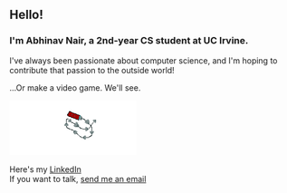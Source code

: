 ## Hello!  
### I'm Abhinav Nair, a 2nd-year CS student at UC Irvine.

  
I've always been passionate about computer science, and I'm hoping to contribute that passion to the outside world!

...Or make a video game. We'll see.

![A crude drawing of a composite sword](sword.png)

Here's my [LinkedIn](https://www.linkedin.com/in/abhinav-nair-770519232/)  
If you want to talk, [send me an email](mailto:abhinavishere@hotmail.com)
<!--
**mr-coder800/mr-coder800** is a ✨ _special_ ✨ repository because its `README.md` (this file) appears on your GitHub profile.

Here are some ideas to get you started:

- 🔭 I’m currently working on ...
- 🌱 I’m currently learning ...
- 👯 I’m looking to collaborate on ...
- 🤔 I’m looking for help with ...
- 💬 Ask me about ...
- 📫 How to reach me: ...
- 😄 Pronouns: ...
- ⚡ Fun fact: ...
-->
